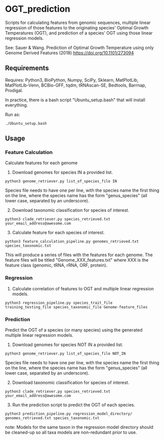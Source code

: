 # OGT_prediction
Scripts for calculating features from genomic sequences, multiple linear regression of those features to the originating species' Optimal Growth Temperatures (OGT), and prediction of a species' OGT using those linear regression models. 

See: Sauer & Wang. Prediction of Optimal Growth Temperature using only Genome Derived Features (2018) https://doi.org/10.1101/273094

## Requirements
Requires: Python3, BioPython, Numpy, SciPy, Sklearn, MatPlotLib, MatPlotLib-Venn, BCBio-GFF, tqdm, tRNAscan-SE, Bedtools, Barrnap, Prodigal.

In practice, there is a bash script "Ubuntu_setup.bash" that will install everything.

Run as: 
```
./Ubuntu_setup.bash
```

## Usage
### Feature Calculation
Calculate features for each genome
1. Download genomes for species IN a provided list.
```
python3 genome_retriever.py list_of_species_file IN
```
Species file needs to have one per line, with the species name the first thing on the line, where the species name has the form "genus_species" (all lower case, separated by an underscore).

2. Download taxonomic classification for species of interest.
```
python3 clade_retriever.py species_retrieved.txt your_email_address@awesome.com
```
3. Calculate feature for each species of interest.
```
python3 feature_calculation_pipeline.py genomes_retrieved.txt species_taxonomic.txt
```
This will produce a series of files with the features for each genome. The feature files will be titled "Genome_XXX_features.txt" where XXX is the feature class (genomic, tRNA, rRNA, ORF, protein).

### Regression
1. Calculate correlation of features to OGT and multiple linear regression models.
```
python3 regression_pipeline.py species_trait_file training_testing_file species_taxonomic_file Genome-feature_files
```

### Prediction
Predict the OGT of a species (or many species) using the generated multiple linear regression models.
1. Download genomes for species NOT IN a provided list.
```
python3 genome_retriever.py list_of_species_file NOT_IN
```
Species file needs to have one per line, with the species name the first thing on the line, where the species name has the form "genus_species" (all lower case, separated by an underscore).

2. Download taxonomic classification for species of interest.
```
python3 clade_retriever.py species_retrieved.txt your_email_address@awesome.com
```
3. Run the prediction script to predict the OGT of each species.
```
python3 prediction_pipeline.py regression_model_directory/ genomes_retrieved.txt species_taxonomic.txt
```
note: Models for the same taxon in the regression model directory should be cleaned-up so all taxa models are non-redundant prior to use.
